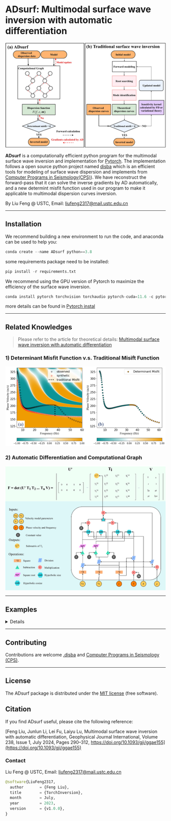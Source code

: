 <!--
 * @Author: LiuFeng(USTC) : liufeng2317@mail.ustc.edu.cn
 * @Date: 2023-02-10 17:39:49
 * @LastEditors: LiuFeng
 * @LastEditTime: 2024-05-21 23:24:55
 * @FilePath: /AD_github/README.md
 * @Description: 
 * Copyright (c) 2023 by ${git_name} email: ${git_email}, All Rights Reserved.
-->
# ADsurf: Multimodal surface wave inversion with automatic differentiation

<div align="center"><img src='./Md_img/Figure4.jpg'></div>

<b >ADsurf</b> is a computationally efficient python program for the multimodal surface wave inversion and implementation for [Pytorch](https://pytorch.org/). The implementation follows a open source python project named [disba](https://github.com/keurfonluu/disba) which is an efficient tools for modeling of surface wave dispersion and implements from [Computer Programs in Seismology(CPS)](https://www.eas.slu.edu/eqc/eqccps.html)). We have reconstruct the forward-pass that it can solve the inverse gradients by AD automatically, and a new determint misfit function used in our program to make it applicable to multimodal dispersion curves inversion.

By Liu Feng @ USTC, Email: liufeng2317@mail.ustc.edu.cn

****

## Installation
We recommend building a new environment to run the code, and anaconda can be used to help you:
```python
conda create --name ADsurf python==3.8
```
some requirements package need to be installed:
```python
pip install -r requirements.txt
```
We recommend using the GPU version of Pytorch to maximize the efficiency of the surface wave inversion.

```python
conda install pytorch torchvision torchaudio pytorch-cuda=11.6 -c pytorch -c nvidia
```
more details can be found in [Pytorch instal](https://pytorch.org/)

****

## Related Knowledges
> Please refer to the article for theoretical details: [Multimodal surface wave inversion with automatic differentiation](https://doi.org/10.1093/gji/ggae155)

### 1) Determinant Misfit Function v.s. Traditional Misift Function

<div align="center"><img src='./Md_img/Figure2.jpg'></div>

### 2) Automatic Differentiation and Computational Graph
<div align="center"><img src='./Md_img/Figure6.jpg'></div>

***

## Examples
<details>
The follwing is an example of how to inversion with ADsurf. More examples and details will found in Jupyter notebook

### 1) Preparing the dispersion data
the observed dispersion data need to be orginized by a 2-D matrix: the first column is the `period (s)` or `frequency (Hz)`； and the second column is the observed `phase velocity (km/s)`;

| period (s) 	| Phase Velocity (km/s) 	|
|------------	|-----------------------	|
| 0.1        	| 2.19482374            	|
| 0.10403065 	| 2.19485283            	|
| 0.10822376 	| 2.19489002            	|
| 0.11258588 	| 2.19494247            	|
| 0.11712383 	| 2.19501066            	|
| 0.12184468 	| 2.19510221            	|
| ... 	| ...            	|

<div align="center"><img src="Md_img/2023-07-03-09-50-23.png" width=60%></div>

### 2) Setting the model paramters and inversion paramters
Details of all the paramters can be fond in [jupyter notebooks]("./00_test_increase.ipynb")

the key paramters including 

- `Learning rate` : the step size for inversion
- `damp`: including the damping of verticle and horizontal(only for 2-D and 3-D inversion)
- `layering method`: the initializing method provide by ADsurf. 

### 3) Model initializing
We provide two commond used layering method named Layering by ratio(LR) and Layering by Number (LN) for uses, more details can be found in [Cox and Teague (2016)](https://academic.oup.com/gji/article/207/1/422/2583608)

<div align="center"><img src="Md_img/2023-07-03-09-52-46.png"></div>

However, it should be noted that linear inversion inevitably tends to fall into local minima, and to address this problem we try to initialise several initial velocity models simultaneously for simultaneous inversion (**Monte Carlo method**).

More detail and comparation will discuss in Inversion part.

### 4) Inversion
we have built a complete object-oriented programs:
```python
inversion_model = inversion(
                        model_param = model_parameter,
                        inv_param = inversion_parameter,
                        init_model=initial_model,
                        pvs_obs=pvs_obs,
                        vsrange_sign="mul",
                        vsrange=[0.1,2],
                        AK135_data=[],
                        device="Cuda"
                        )
```

The misfit decay with the iteration, We should note that although we have up to 2000 iterations here, the number can be reduced to 100 or less with parameter adjustment.
<div align="center"><img src="Md_img/2023-07-03-10-02-00.png" width=80%></div>

Although you can choose between inversion using the MonteCarlo multi-initial velocity model and inversion using just the single-initial velocity model, we recommend that you use the Monte Carlo inversion because you can get better results with little additional computational overhead.

<div align="center"><img src="Md_img/2023-07-03-10-06-43.png" width=200%></div>

We compared the computational efficiency of ADsurf and finite difference methods (FD) for inversion (it should be noted that we used the Determinant Misfit Function(DMF))

<div align="center"><img src="Md_img/time_compare.png"></div>

### 5) result saving
You can save all the intermediate processes and results of the inverson.

</details>

****

## Contributing
Contributions are welcome [.disba](https://github.com/keurfonluu/disba) and [Computer Programs in Seismology (CPS)](http://www.eas.slu.edu/eqc/eqccps.html).

****

## License
The ADsurf package is distributed under the [MIT license]("./LICENSE") (free software).

## Citation
If you find ADsurf useful, please cite the following reference:

[Feng Liu, Junlun Li, Lei Fu, Laiyu Lu, Multimodal surface wave inversion with automatic differentiation, Geophysical Journal International, Volume 238, Issue 1, July 2024, Pages 290–312, https://doi.org/10.1093/gji/ggae155](https://doi.org/10.1093/gji/ggae155)

### Contact
 Liu Feng @ USTC, Email: liufeng2317@mail.ustc.edu.cn

```python
@software{LiuFeng2317,
  author       = {Feng Liu},
  title        = {TorchInversion},
  month        = July,
  year         = 2023,
  version      = {v1.0.0},
}
```
